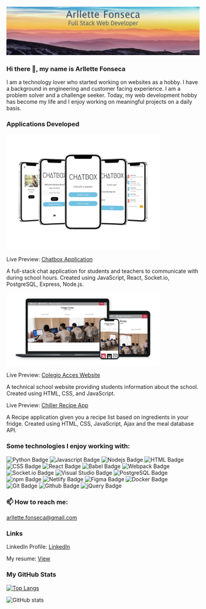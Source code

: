 ![Banner](./banner.jpg)
### Hi there 👋, my name is Arllette Fonseca
I am a technology lover who started working on websites as a hobby. I have a background in engineering and customer facing experience. I am a problem solver and a challenge seeker. Today, my web development hobby has become my life and I enjoy working on meaningful projects on a daily basis.
### Applications Developed

<img src="./chatboxTransparent.png" width="400">

Live Preview: [Chatbox Application](https://student-teacher-chat.herokuapp.com/)

 A full-stack chat application for students and teachers to communicate with during school hours. Created using JavaScript, React, Socket.io, PostgreSQL, Express, Node.js.




<img src="./colegio.png" width="400">

Live Preview: [Colegio Acces Website](https://www.colegioacces.com/)

A technical school website providing students information about the school. Created using HTML, CSS, and JavaScript.



Live Preview: [Chiller Recipe App](https://chiller-recipe-application.netlify.app/)

A Recipe application given you a recipe list based on ingredients in your fridge. Created using HTML, CSS, JavaScript, Ajax and the meal database API.


### Some technologies I enjoy working with:
![Python Badge](https://img.shields.io/badge/Python-3776AB?style=for-the-badge&logo=python&logoColor=white)
![Javascript Badge](https://img.shields.io/badge/JavaScript-F7DF1E?style=for-the-badge&logo=javascript&logoColor=black)
![Nodejs Badge](https://img.shields.io/badge/NodeJS-339933?style=for-the-badge&logo=node.js&logoColor=black)
![HTML Badge](https://img.shields.io/badge/HTML5-E34F26?style=for-the-badge&logo=html5&logoColor=white)
![CSS Badge](https://img.shields.io/badge/CSS3-1572B6?style=for-the-badge&logo=css3&logoColor=white)
![React Badge](https://img.shields.io/badge/React-20232A?style=for-the-badge&logo=react&logoColor=61DAFB)
![Babel Badge](https://img.shields.io/badge/Babel-F9DC3E?style=for-the-badge&logo=babel&logoColor=black)
![Webpack Badge](https://img.shields.io/badge/Webpack-8dd6f9?style=for-the-badge&logo=webpack&logoColor=black)
![Socket.io Badge](https://img.shields.io/badge/Socket.io-010101?style=for-the-badge&logo=Socket.io&logoColor=white)
![Visual Studio Badge](https://img.shields.io/badge/Visual%20Studio%20Code-007ACC?style=for-the-badge&logo=visual-studio-code&logoColor=white)
![PostgreSQL Badge](https://img.shields.io/badge/PostgreSQl-336791?style=for-the-badge&logo=PostgreSQL&logoColor=white)
![npm Badge](https://img.shields.io/badge/npm-cb3837?style=for-the-badge&logo=npm&logoColor=white)
![Netlify Badge](https://img.shields.io/badge/Netlify-00C7B7?style=for-the-badge&logo=netlify&logoColor=white)
![Figma Badge](https://img.shields.io/badge/Figma-F24E1E?style=for-the-badge&logo=figma&logoColor=white)
![Docker Badge](https://img.shields.io/badge/Docker-2496ED?style=for-the-badge&logo=docker&logoColor=white)
![Git Badge](https://img.shields.io/badge/Git-F05032?style=for-the-badge&logo=git&logoColor=white)
![Github Badge](https://img.shields.io/badge/Github-181717?style=for-the-badge&logo=git&logoColor=white)
![jQuery Badge](https://img.shields.io/badge/jQuery-0769AD?style=for-the-badge&logo=jQuery&logoColor=white)

### 📫 How to reach me:
arllette.fonseca@gmail.com

### Links
LinkedIn Profile: [LinkedIn](https://www.linkedin.com/in/arllette-fonseca-964b5220a/)

My resume: [View](./afonsecaResume.png)

### My GitHub Stats

[![Top Langs](https://github-readme-stats.vercel.app/api/top-langs/?username=ArlletteFonseca)](https://github.com/anuraghazra/github-readme-stats)

![GitHub stats](https://github-readme-stats.vercel.app/api?username=ArlletteFonseca&show_icons=true)
